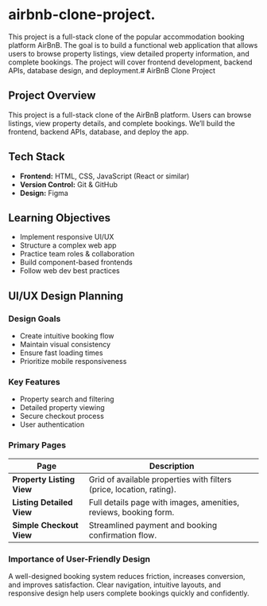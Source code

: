 # airbnb-clone-project.
This project is a full-stack clone of the popular accommodation booking platform AirBnB. The goal is to build a functional web application that allows users to browse property listings, view detailed property information, and complete bookings. The project will cover frontend development, backend APIs, database design, and deployment.# AirBnB Clone Project

## Project Overview
This project is a full-stack clone of the AirBnB platform. Users can browse listings, view property details, and complete bookings. We’ll build the frontend, backend APIs, database, and deploy the app.

## Tech Stack
- **Frontend:** HTML, CSS, JavaScript (React or similar)
- **Version Control:** Git & GitHub
- **Design:** Figma

## Learning Objectives
- Implement responsive UI/UX
- Structure a complex web app
- Practice team roles & collaboration
- Build component-based frontends
- Follow web dev best practices
## UI/UX Design Planning

### Design Goals
- Create intuitive booking flow
- Maintain visual consistency
- Ensure fast loading times
- Prioritize mobile responsiveness

### Key Features
- Property search and filtering
- Detailed property viewing
- Secure checkout process
- User authentication

### Primary Pages

| Page                   | Description                                                        |
|------------------------|--------------------------------------------------------------------|
| **Property Listing View** | Grid of available properties with filters (price, location, rating). |
| **Listing Detailed View** | Full details page with images, amenities, reviews, booking form.     |
| **Simple Checkout View**  | Streamlined payment and booking confirmation flow.                 |

### Importance of User-Friendly Design
A well-designed booking system reduces friction, increases conversion, and improves satisfaction. Clear navigation, intuitive layouts, and responsive design help users complete bookings quickly and confidently.

